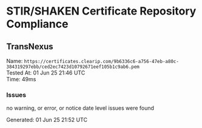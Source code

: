 # STIR/SHAKEN Certificate Repository Compliance

## TransNexus

Name: `https://certificates.clearip.com/9b6336c6-a756-47eb-a80c-384319297ebb/ced2ec7423d10792671eef105b1c9ab6.pem`\
Tested At: 01 Jun 25 21:46 UTC\
Time: 49ms

### Issues

no warning, or error, or notice date level issues were found

Generated: 01 Jun 25 21:52 UTC